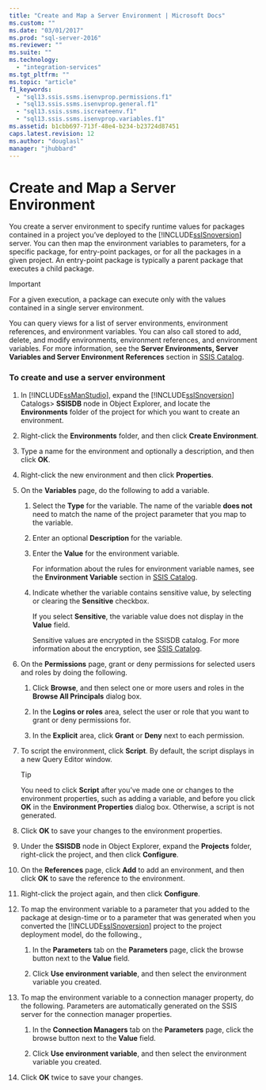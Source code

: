 ```yaml
---
title: "Create and Map a Server Environment | Microsoft Docs"
ms.custom: ""
ms.date: "03/01/2017"
ms.prod: "sql-server-2016"
ms.reviewer: ""
ms.suite: ""
ms.technology: 
  - "integration-services"
ms.tgt_pltfrm: ""
ms.topic: "article"
f1_keywords: 
  - "sql13.ssis.ssms.isenvprop.permissions.f1"
  - "sql13.ssis.ssms.isenvprop.general.f1"
  - "sql13.ssis.ssms.iscreateenv.f1"
  - "sql13.ssis.ssms.isenvprop.variables.f1"
ms.assetid: b1cbb697-713f-48e4-b234-b23724d87451
caps.latest.revision: 12
ms.author: "douglasl"
manager: "jhubbard"
---
```

# Create and Map a Server Environment
  You create a server environment to specify runtime values for packages contained in a project you’ve deployed to the [!INCLUDE[ssISnoversion](../../advanced-analytics/r-services/includes/ssisnoversion-md.md)] server. You can then map the environment variables to parameters, for a specific package, for entry-point packages, or for all the packages in a given project. An entry-point package is typically a parent package that executes a child package.  
  
> [!IMPORTANT]  
>  For a given execution, a package can execute only with the values contained in a single server environment.  
  
 You can query views for a list of server environments, environment references, and environment variables. You can also call stored to add, delete, and modify environments, environment references, and environment variables. For more information, see the **Server Environments, Server Variables and Server Environment References** section in [SSIS Catalog](../../integration-services/service/ssis-catalog.md).  
  
### To create and use a server environment  
  
1.  In [!INCLUDE[ssManStudio](../../advanced-analytics/r-services/includes/ssmanstudio-md.md)], expand the [!INCLUDE[ssISnoversion](../../advanced-analytics/r-services/includes/ssisnoversion-md.md)] Catalogs> **SSISDB** node in Object Explorer, and locate the **Environments** folder of the project for which you want to create an environment.  
  
2.  Right-click the **Environments** folder, and then click **Create Environment**.  
  
3.  Type a name for the environment and optionally a description, and then click **OK**.  
  
4.  Right-click the new environment and then click **Properties**.  
  
5.  On the **Variables** page, do the following to add a variable.  
  
    1.  Select the **Type** for the variable. The name of the variable **does not** need to match the name of the project parameter that you map to the variable.  
  
    2.  Enter an optional **Description** for the variable.  
  
    3.  Enter the **Value** for the environment variable.  
  
         For information about the rules for environment variable names, see the **Environment Variable** section in [SSIS Catalog](../../integration-services/service/ssis-catalog.md).  
  
    4.  Indicate whether the variable contains sensitive value, by selecting or clearing the **Sensitive** checkbox.  
  
         If you select **Sensitive**, the variable value does not display in the **Value** field.  
  
         Sensitive values are encrypted in the SSISDB catalog. For more information about the encryption, see [SSIS Catalog](../../integration-services/service/ssis-catalog.md).  
  
6.  On the **Permissions** page, grant or deny permissions for selected users and roles by doing the following.  
  
    1.  Click **Browse**, and then select one or more users and roles in the **Browse All Principals** dialog box.  
  
    2.  In the **Logins or roles** area, select the user or role that you want to grant or deny permissions for.  
  
    3.  In the **Explicit** area, click **Grant** or **Deny** next to each permission.  
  
7.  To script the environment, click **Script**. By default, the script displays in a new Query Editor window.  
  
    > [!TIP]  
    >  You need to click **Script** after you’ve made one or changes to the environment properties, such as adding a variable, and before you click **OK** in the **Environment Properties** dialog box. Otherwise, a script is not generated.  
  
8.  Click **OK** to save your changes to the environment properties.  
  
9. Under the **SSISDB** node in Object Explorer, expand the **Projects** folder, right-click the project, and then click **Configure**.  
  
10. On the **References** page, click **Add** to add an environment, and then click **OK** to save the reference to the environment.  
  
11. Right-click the project again, and then click **Configure**.  
  
12. To map the environment variable to a parameter that you added to the package at design-time or to a parameter that was generated when you converted the [!INCLUDE[ssISnoversion](../../advanced-analytics/r-services/includes/ssisnoversion-md.md)] project to the project deployment model, do the following.,  
  
    1.  In the **Parameters** tab on the **Parameters** page, click the browse button next to the **Value** field.  
  
    2.  Click **Use environment variable**, and then select the environment variable you created.  
  
13. To map the environment variable to a connection manager property, do the following. Parameters are automatically generated on the SSIS server for the connection manager properties.  
  
    1.  In the **Connection Managers** tab on the **Parameters** page, click the browse button next to the **Value** field.  
  
    2.  Click **Use environment variable**, and then select the environment variable you created.  
  
14. Click **OK** twice to save your changes.  
  
  